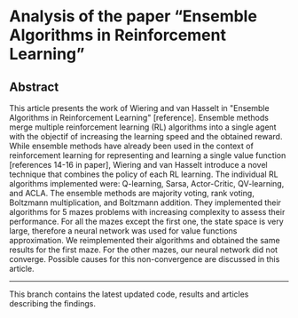# Analysis of the paper “Ensemble Algorithms in Reinforcement Learning”

## Abstract

This article presents the work of Wiering and van Hasselt in "Ensemble Algorithms in Reinforcement Learning" [reference]. 
Ensemble methods merge multiple reinforcement learning (RL) algorithms into a single agent 
with the objectif of increasing the learning speed and the obtained reward. 
While ensemble methods have already been used in the context of reinforcement learning for representing 
and learning a single value function [references 14-16 in paper], 
Wiering and van Hasselt introduce a novel technique that combines the policy of each RL learning. 
The individual RL algorithms implemented were: Q-learning, Sarsa, Actor-Critic, QV-learning, and ACLA. 
The ensemble methods are majority voting, rank voting, Boltzmann multiplication, and Boltzmann addition. 
They implemented their algorithms for 5 mazes problems with increasing complexity to assess their performance. 
For all the mazes except the first one, the state space is very large, 
therefore a neural network was used for value functions approximation. 
We reimplemented their algorithms and obtained the same results for the first maze. 
For the other mazes, our neural network did not converge. 
Possible causes for this non-convergence are discussed in this article.

* * *
This branch contains the latest updated code, results and articles describing the findings.
